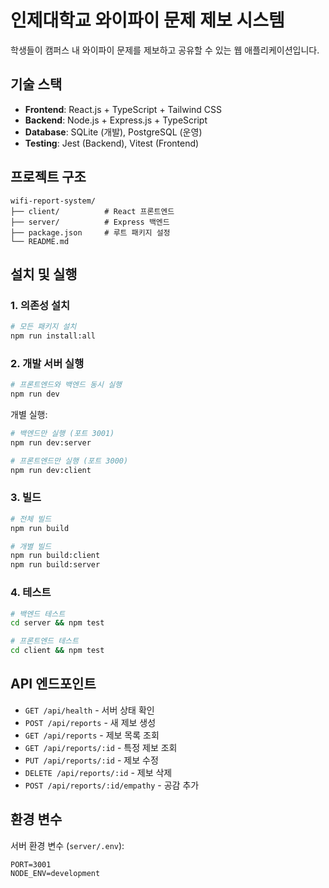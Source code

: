 # 인제대학교 와이파이 문제 제보 시스템

학생들이 캠퍼스 내 와이파이 문제를 제보하고 공유할 수 있는 웹 애플리케이션입니다.

## 기술 스택

- **Frontend**: React.js + TypeScript + Tailwind CSS
- **Backend**: Node.js + Express.js + TypeScript
- **Database**: SQLite (개발), PostgreSQL (운영)
- **Testing**: Jest (Backend), Vitest (Frontend)

## 프로젝트 구조

```
wifi-report-system/
├── client/          # React 프론트엔드
├── server/          # Express 백엔드
├── package.json     # 루트 패키지 설정
└── README.md
```

## 설치 및 실행

### 1. 의존성 설치

```bash
# 모든 패키지 설치
npm run install:all
```

### 2. 개발 서버 실행

```bash
# 프론트엔드와 백엔드 동시 실행
npm run dev
```

개별 실행:
```bash
# 백엔드만 실행 (포트 3001)
npm run dev:server

# 프론트엔드만 실행 (포트 3000)
npm run dev:client
```

### 3. 빌드

```bash
# 전체 빌드
npm run build

# 개별 빌드
npm run build:client
npm run build:server
```

### 4. 테스트

```bash
# 백엔드 테스트
cd server && npm test

# 프론트엔드 테스트
cd client && npm test
```

## API 엔드포인트

- `GET /api/health` - 서버 상태 확인
- `POST /api/reports` - 새 제보 생성
- `GET /api/reports` - 제보 목록 조회
- `GET /api/reports/:id` - 특정 제보 조회
- `PUT /api/reports/:id` - 제보 수정
- `DELETE /api/reports/:id` - 제보 삭제
- `POST /api/reports/:id/empathy` - 공감 추가

## 환경 변수

서버 환경 변수 (`server/.env`):
```
PORT=3001
NODE_ENV=development
```